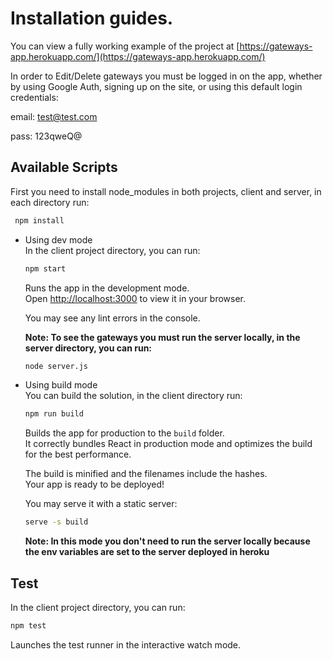 # Installation guides.

You can view a fully working example of the project at [https://gateways-app.herokuapp.com/](https://gateways-app.herokuapp.com/)

In order to Edit/Delete gateways you must be logged in on the app, whether by using Google Auth, signing up on the site, or using this default login credentials:

email: test@test.com

pass: 123qweQ@

## Available Scripts

First you need to install node_modules in both projects, client and server, in each directory run:

```sh
 npm install
```

- Using dev mode\
   In the client project directory, you can run:

  ```sh
  npm start
  ```

  Runs the app in the development mode.\
   Open [http://localhost:3000](http://localhost:3000) to view it in your browser.

  You may see any lint errors in the console.

  **Note: To see the gateways you must run the server locally, in the server directory, you can run:**

  ```sh
  node server.js
  ```

- Using build mode\
   You can build the solution, in the client directory run:

  ```sh
  npm run build
  ```

  Builds the app for production to the `build` folder.\
   It correctly bundles React in production mode and optimizes the build for the best performance.

  The build is minified and the filenames include the hashes.\
   Your app is ready to be deployed!

  You may serve it with a static server:

  ```sh
  serve -s build
  ```

  **Note: In this mode you don't need to run the server locally because the env variables are set to the server deployed in heroku**

## Test

In the client project directory, you can run:

```sh
npm test
```

Launches the test runner in the interactive watch mode.
